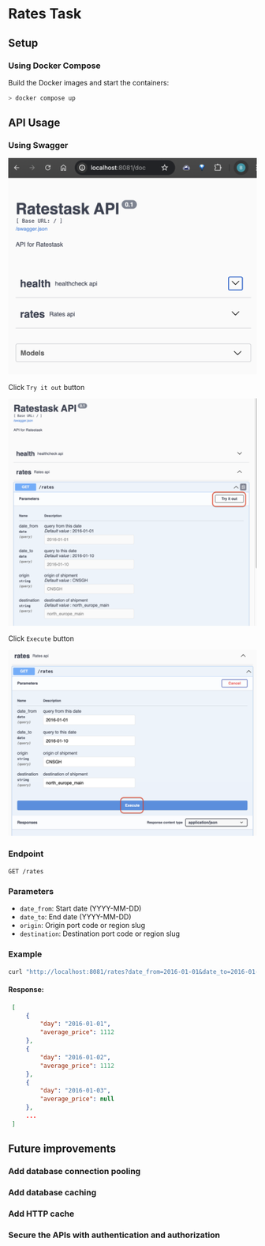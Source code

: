 # Rates Task

## Setup

### Using Docker Compose

Build the Docker images and start the containers:
```sh                                                                                                                                           
> docker compose up                                                                                                                        
```                                                                                                                                                
                                                                                                                                          


## API Usage

### Using Swagger

![alt text](docs/image1.png)


Click `Try it out` button

![alt text](docs/image2.png)


Click `Execute` button

![alt text](docs/image3.png)


### Endpoint

`GET /rates`

### Parameters

- `date_from`: Start date (YYYY-MM-DD)
- `date_to`: End date (YYYY-MM-DD)
- `origin`: Origin port code or region slug
- `destination`: Destination port code or region slug

### Example

 ```sh                                                                                                                                                  
 curl "http://localhost:8081/rates?date_from=2016-01-01&date_to=2016-01-10&origin=CNSGH&destination=north_europe_main"
 ```

#### Response:
```json
 [                                                                                                                                                      
     {                                                                                                                                                  
         "day": "2016-01-01",                                                                                                                           
         "average_price": 1112                                                                                                                          
     },                                                                                                                                                 
     {                                                                                                                                                  
         "day": "2016-01-02",                                                                                                                           
         "average_price": 1112                                                                                                                          
     },                                                                                                                                                 
     {                                                                                                                                                  
         "day": "2016-01-03",                                                                                                                           
         "average_price": null                                                                                                                          
     },                                                                                                                                                 
     ...                                                                                                                                                
 ]
```


## Future improvements

### Add database connection pooling
### Add database caching
### Add HTTP cache
### Secure the APIs with authentication and authorization


